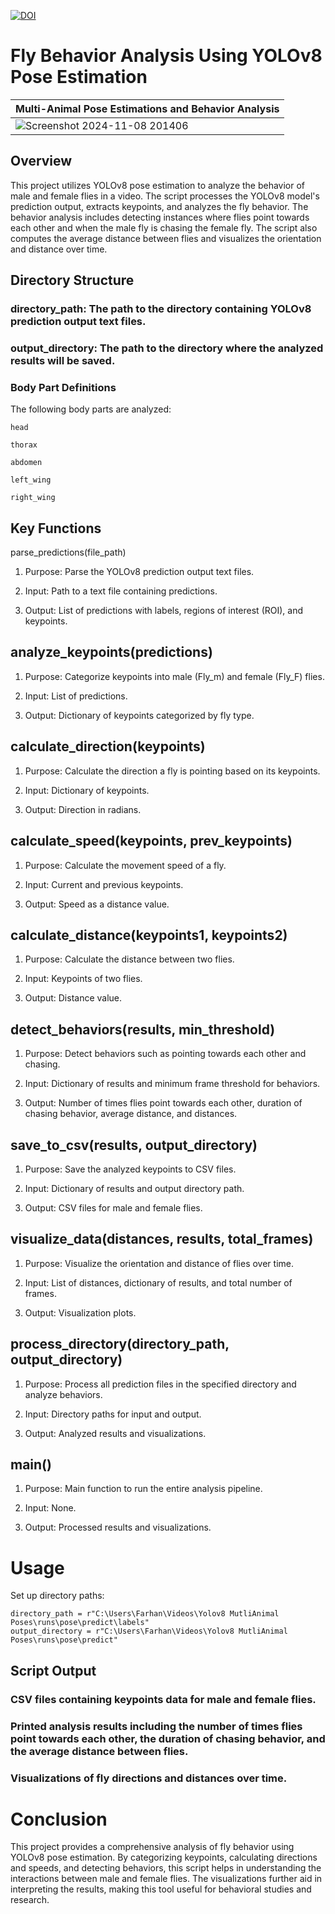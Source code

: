[![DOI](https://zenodo.org/badge/886500378.svg)](https://doi.org/10.5281/zenodo.14064613)
# Fly Behavior Analysis Using YOLOv8 Pose Estimation

|Multi-Animal Pose Estimations and Behavior Analysis|
|---|
|![Screenshot 2024-11-08 201406](https://github.com/user-attachments/assets/c834fd0c-2e0f-4d78-8937-e01d2186dd57)|



## Overview
This project utilizes YOLOv8 pose estimation to analyze the behavior of male and female flies in a video. The script processes the YOLOv8 model's prediction output, extracts keypoints, and analyzes the fly behavior. The behavior analysis includes detecting instances where flies point towards each other and when the male fly is chasing the female fly. The script also computes the average distance between flies and visualizes the orientation and distance over time.

## Directory Structure
### directory_path: The path to the directory containing YOLOv8 prediction output text files.

### output_directory: The path to the directory where the analyzed results will be saved.

### Body Part Definitions
The following body parts are analyzed:

`head`

`thorax`

`abdomen`

`left_wing`

`right_wing`

## Key Functions
parse_predictions(file_path)

1. Purpose: Parse the YOLOv8 prediction output text files.

2. Input: Path to a text file containing predictions.

3. Output: List of predictions with labels, regions of interest (ROI), and keypoints.

## analyze_keypoints(predictions)

1. Purpose: Categorize keypoints into male (Fly_m) and female (Fly_F) flies.

2. Input: List of predictions.

3. Output: Dictionary of keypoints categorized by fly type.

## calculate_direction(keypoints)

1. Purpose: Calculate the direction a fly is pointing based on its keypoints.

2. Input: Dictionary of keypoints.

3. Output: Direction in radians.

## calculate_speed(keypoints, prev_keypoints)

1. Purpose: Calculate the movement speed of a fly.

2. Input: Current and previous keypoints.

3. Output: Speed as a distance value.

## calculate_distance(keypoints1, keypoints2)

1. Purpose: Calculate the distance between two flies.

2. Input: Keypoints of two flies.

3. Output: Distance value.

## detect_behaviors(results, min_threshold)

1. Purpose: Detect behaviors such as pointing towards each other and chasing.

2. Input: Dictionary of results and minimum frame threshold for behaviors.

3. Output: Number of times flies point towards each other, duration of chasing behavior, average distance, and distances.

## save_to_csv(results, output_directory)

1. Purpose: Save the analyzed keypoints to CSV files.

2. Input: Dictionary of results and output directory path.

3. Output: CSV files for male and female flies.

## visualize_data(distances, results, total_frames)

1. Purpose: Visualize the orientation and distance of flies over time.

2. Input: List of distances, dictionary of results, and total number of frames.

3. Output: Visualization plots.

## process_directory(directory_path, output_directory)

1. Purpose: Process all prediction files in the specified directory and analyze behaviors.

2. Input: Directory paths for input and output.

3. Output: Analyzed results and visualizations.

## main()

1. Purpose: Main function to run the entire analysis pipeline.

2. Input: None.

3. Output: Processed results and visualizations.

# Usage
Set up directory paths:

```
directory_path = r"C:\Users\Farhan\Videos\Yolov8 MutliAnimal Poses\runs\pose\predict\labels"
output_directory = r"C:\Users\Farhan\Videos\Yolov8 MutliAnimal Poses\runs\pose\predict"
```
## Script Output
### CSV files containing keypoints data for male and female flies.

### Printed analysis results including the number of times flies point towards each other, the duration of chasing behavior, and the average distance between flies.

### Visualizations of fly directions and distances over time.

# Conclusion
This project provides a comprehensive analysis of fly behavior using YOLOv8 pose estimation. By categorizing keypoints, calculating directions and speeds, and detecting behaviors, this script helps in understanding the interactions between male and female flies. The visualizations further aid in interpreting the results, making this tool useful for behavioral studies and research.
